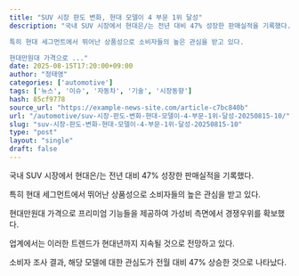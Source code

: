 ```yaml
---
title: "SUV 시장 판도 변화, 현대 모델이 4 부문 1위 달성"
description: "국내 SUV 시장에서 현대은/는 전년 대비 47% 성장한 판매실적을 기록했다.

특히 현대 세그먼트에서 뛰어난 상품성으로 소비자들의 높은 관심을 받고 있다.

현대만원대 가격으로 ..."
date: 2025-08-15T17:20:00+09:00
author: "정태영"
categories: ['automotive']
tags: ['뉴스', '이슈', '자동차', '기술', '시장동향']
hash: 85cf9778
source_url: "https://example-news-site.com/article-c7bc840b"
url: "/automotive/suv-시장-판도-변화-현대-모델이-4-부문-1위-달성-20250815-10/"
slug: "suv-시장-판도-변화-현대-모델이-4-부문-1위-달성-20250815-10"
type: "post"
layout: "single"
draft: false
---
```


국내 SUV 시장에서 현대은/는 전년 대비 47% 성장한 판매실적을 기록했다.

특히 현대 세그먼트에서 뛰어난 상품성으로 소비자들의 높은 관심을 받고 있다.

현대만원대 가격으로 프리미엄 기능들을 제공하여 가성비 측면에서 경쟁우위를 확보했다.

업계에서는 이러한 트렌드가 현대년까지 지속될 것으로 전망하고 있다.

소비자 조사 결과, 해당 모델에 대한 관심도가 전월 대비 47% 상승한 것으로 나타났다.
